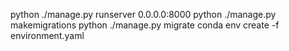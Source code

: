 python ./manage.py runserver 0.0.0.0:8000
python ./manage.py makemigrations
python ./manage.py migrate
conda env create -f environment.yaml